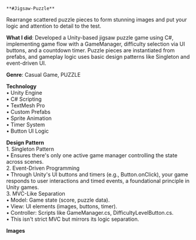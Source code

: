                                                                     **#Jigsaw-Puzzle**   

Rearrange scattered puzzle pieces to form stunning images and put your logic and attention to detail to the test.   
   
**What I did**: Developed a Unity-based jigsaw puzzle game using C#, implementing game flow with a GameManager, difficulty selection via UI buttons, and a countdown timer. Puzzle pieces are instantiated from prefabs, and gameplay logic uses basic design patterns like Singleton and event-driven UI.   
                                                                    
**Genre**: Casual Game, PUZZLE   
    
**Technology**     
            •	Unity Engine    
            •	C# Scripting    
            •	TextMesh Pro    
            •	Custom Prefabs    
            •	Sprite Animation    
            •	Timer System    
            •	Button UI Logic    

**Design Pattern**      
      1. Singleton Pattern     
          •	Ensures there's only one active game manager controlling the state across scenes.   
      2. Event-Driven Programming   
          •	Through Unity's UI buttons and timers (e.g., Button.onClick), your game responds to user interactions and timed events, a foundational principle in Unity games.  
      3.	MVC-Like Separation    
          •	Model: Game state (score, puzzle data).   
          •	View: UI elements (images, buttons, timer).   
          •	Controller: Scripts like GameManager.cs, DifficultyLevelButton.cs.    
          •	This isn't strict MVC but mirrors its logic separation.      

**Images**

          




